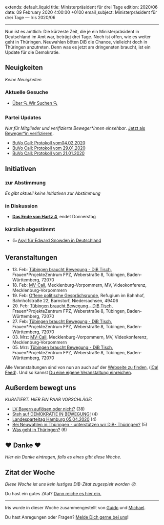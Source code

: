 
extends: default.liquid
title: Ministerpräsident für drei Tage
edition: 2020/06
date: 09 February 2020 4:00:00 +0100
email_subject: Ministerpräsident für drei Tage — Iris 2020/06

---
Nun ist es amtlich: Die kürzeste Zeit, die je ein Ministerpräsident in Deutschland im Amt war, beträgt drei Tage. Noch ist offen, wie es weiter geht in Thüringen. Neuwahlen böten DiB die Chance, vielleicht doch in Thüringen anzutreten. Denn was es jetzt am dringensten braucht, ist ein Update für die Demokratie.

## Neuigkeiten

_Keine Neuigkeiten_

### Aktuelle Gesuche

 - [Über 🔍 Wir Suchen 🔍](https://marktplatz.bewegung.jetzt/t/ueber-wir-suchen/8837)

### Partei Updates

_Nur für Mitglieder und verifizierte Beweger\*innen einsehbar_. [Jetzt als Beweger\*in verifizieren](https://bewegung.jetzt/bewegerin-werden/).

 - [BuVo Call: Protokoll vom04.02.2020](https://marktplatz.bewegung.jetzt/t/buvo-call-protokoll-vom04-02-2020/33653)
 - [BuVo Call: Protokoll vom 29.01.2020](https://marktplatz.bewegung.jetzt/t/buvo-call-protokoll-vom-29-01-2020/33596)
 - [BuVo Call: Protokoll vom 21.01.2020](https://marktplatz.bewegung.jetzt/t/buvo-call-protokoll-vom-21-01-2020/33367)

## Initiativen

### zur Abstimmung
_Es gibt aktuell keine Initiativen zur Abstimmung_

### in Diskussion
 - **[Das Ende von Hartz 4](https://abstimmen.bewegung.jetzt/initiative/296-das-ende-von-hartz-4)**, endet Donnerstag

### kürzlich abgestimmt

 - 👍 [Asyl für Edward Snowden in Deutschland](https://abstimmen.bewegung.jetzt/initiative/291-asyl-fur-edward-snowden-in-deutschland)


## Veranstaltungen

 - 13.&nbsp;Feb: [Tübingen braucht Bewegung - DiB Tisch](https://bewegung.jetzt/veranstaltungen/tuebingen-braucht-bewegung-dib-tisch-2-2020-02-13/), Frauen*ProjekteZentrum FPZ, Weberstraße 8, Tübingen, Baden-Württemberg, 72070
 - 18.&nbsp;Feb: [MV-Call](https://bewegung.jetzt/veranstaltungen/mv-call/), Mecklenburg-Vorpommern, MV, Videokonferenz, Mecklenburg-Vorpommern
 - 19.&nbsp;Feb: [Offene politische Gesprächsrunde](https://bewegung.jetzt/veranstaltungen/offene-politische-gespraechsrunde-2020-02-19/), Refugium im Bahnhof, Bahnhofstraße 22, Barnstorf, Niedersachsen, 49406
 - 20.&nbsp;Feb: [Tübingen braucht Bewegung - DiB Tisch](https://bewegung.jetzt/veranstaltungen/tuebingen-braucht-bewegung-dib-tisch-2-2020-02-20/), Frauen*ProjekteZentrum FPZ, Weberstraße 8, Tübingen, Baden-Württemberg, 72070
 - 27.&nbsp;Feb: [Tübingen braucht Bewegung - DiB Tisch](https://bewegung.jetzt/veranstaltungen/tuebingen-braucht-bewegung-dib-tisch-2-2020-02-27/), Frauen*ProjekteZentrum FPZ, Weberstraße 8, Tübingen, Baden-Württemberg, 72070
 - 03.&nbsp;Mrz: [MV-Call](https://bewegung.jetzt/veranstaltungen/mv-call/), Mecklenburg-Vorpommern, MV, Videokonferenz, Mecklenburg-Vorpommern
 - 05.&nbsp;Mrz: [Tübingen braucht Bewegung - DiB Tisch](https://bewegung.jetzt/veranstaltungen/tuebingen-braucht-bewegung-dib-tisch-2-2020-03-05/), Frauen*ProjekteZentrum FPZ, Weberstraße 8, Tübingen, Baden-Württemberg, 72070


Alle Veranstaltungen sind von nun an auch auf der [Webseite zu finden](https://bewegung.jetzt/veranstaltungen/), ([iCal Feed](https://bewegung.jetzt/?ical=1)). Und so kannst [Du eine eigene Veranstaltung einreichen](https://marktplatz.bewegung.jetzt/t/eine-veranstaltung-auf-der-webseite-einreichen/21379).


## Außerdem bewegt uns

_KURATIERT. HIER EIN PAAR VORSCHLÄGE:_
 - [LV Bayern auflösen oder nicht?](https://marktplatz.bewegung.jetzt/t/lv-bayern-aufloesen-oder-nicht/33505) (38)
 - [Steh auf DEMOKRATIE IN BEWEGUNG!](https://marktplatz.bewegung.jetzt/t/steh-auf-demokratie-in-bewegung/33675) (4)
 - [Landesparteitag Hamburg 05.04.2020](https://marktplatz.bewegung.jetzt/t/landesparteitag-hamburg-05-04-2020/33615) (4)
 - [Bei Neuwahlen in Thüringen - unterstützen wir DiB- Thüringen?](https://marktplatz.bewegung.jetzt/t/bei-neuwahlen-in-thueringen-unterstuetzen-wir-dib-thueringen/33682) (5)
 - [Was geht in Thüringen?](https://marktplatz.bewegung.jetzt/t/was-geht-in-thueringen/33678) (6)

## ❤️ Danke ❤️
_Hier ein Danke eintragen, falls es eines gibt diese Woche._

## Zitat der Woche
_Diese Woche ist uns kein lustiges DiB-Zitat zugespielt worden ☹._

Du hast ein gutes Zitat? [Dann reiche es hier ein.](https://marktplatz.bewegung.jetzt/t/lustige-dib-zitate/10175)


---

Iris wurde in dieser Woche zusammengestellt von [Guido](https://marktplatz.bewegung.jetzt/u/Guido/) und [Michael](https://marktplatz.bewegung.jetzt/u/MichaelVoss/).

Du hast Anregungen oder Fragen? [Melde Dich gerne bei uns](https://marktplatz.bewegung.jetzt/t/neu-iris-die-woechtliche-zusammenfasssung-zum-sonntagsbrunch/10990)!


